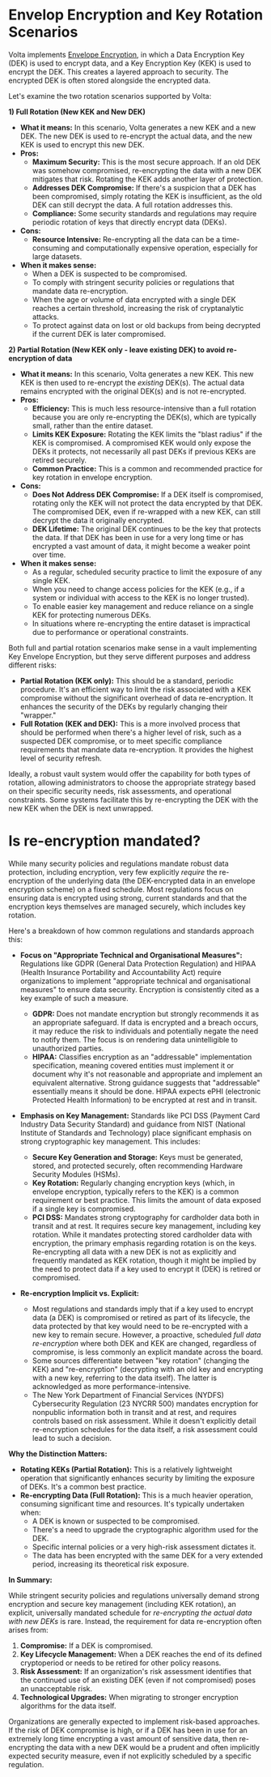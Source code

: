 # Envelop Encryption and Key Rotation Scenarios

Volta implements [Envelope Encryption](https://en.wikipedia.org/wiki/Hybrid_cryptosystem#Envelope_encryption), in which a Data Encryption Key (DEK) is used to encrypt data, and a Key Encryption Key (KEK) is used 
to encrypt the DEK. This creates a layered approach to security. The encrypted DEK is often stored alongside the encrypted data.

Let's examine the two rotation scenarios supported by Volta:

**1) Full Rotation (New KEK and New DEK)**

*   **What it means:** In this scenario, Volta generates a new KEK and a new DEK. The new DEK is used to re-encrypt the actual data, and the new KEK is used to encrypt this new DEK.
*   **Pros:**
    *   **Maximum Security:** This is the most secure approach. If an old DEK was somehow compromised, re-encrypting the data with a new DEK mitigates that risk. Rotating the KEK adds another layer of protection.
    *   **Addresses DEK Compromise:** If there's a suspicion that a DEK has been compromised, simply rotating the KEK is insufficient, as the old DEK can still decrypt the data. A full rotation addresses this.
    *   **Compliance:** Some security standards and regulations may require periodic rotation of keys that directly encrypt data (DEKs).
*   **Cons:**
    *   **Resource Intensive:** Re-encrypting all the data can be a time-consuming and computationally expensive operation, especially for large datasets.
*   **When it makes sense:**
    *   When a DEK is suspected to be compromised.
    *   To comply with stringent security policies or regulations that mandate data re-encryption.
    *   When the age or volume of data encrypted with a single DEK reaches a certain threshold, increasing the risk of cryptanalytic attacks.
    *   To protect against data on lost or old backups from being decrypted if the current DEK is later compromised.

**2) Partial Rotation (New KEK only - leave existing DEK) to avoid re-encryption of data**

*   **What it means:** In this scenario, Volta generates a new KEK. This new KEK is then used to re-encrypt the *existing* DEK(s). The actual data remains encrypted with the original DEK(s) and is not re-encrypted.
*   **Pros:**
    *   **Efficiency:** This is much less resource-intensive than a full rotation because you are only re-encrypting the DEK(s), which are typically small, rather than the entire dataset.
    *   **Limits KEK Exposure:** Rotating the KEK limits the "blast radius" if the KEK is compromised. A compromised KEK would only expose the DEKs it protects, not necessarily all past DEKs if previous KEKs are retired securely.
    *   **Common Practice:** This is a common and recommended practice for key rotation in envelope encryption.
*   **Cons:**
    *   **Does Not Address DEK Compromise:** If a DEK itself is compromised, rotating only the KEK will not protect the data encrypted by that DEK. The compromised DEK, even if re-wrapped with a new KEK, can still decrypt the data it originally encrypted.
    *   **DEK Lifetime:** The original DEK continues to be the key that protects the data. If that DEK has been in use for a very long time or has encrypted a vast amount of data, it might become a weaker point over time.
*   **When it makes sense:**
    *   As a regular, scheduled security practice to limit the exposure of any single KEK.
    *   When you need to change access policies for the KEK (e.g., if a system or individual with access to the KEK is no longer trusted).
    *   To enable easier key management and reduce reliance on a single KEK for protecting numerous DEKs.
    *   In situations where re-encrypting the entire dataset is impractical due to performance or operational constraints.

Both full and partial rotation scenarios make sense in a vault implementing Key Envelope Encryption, but they serve different purposes and address different risks:

*   **Partial Rotation (KEK only):** This should be a standard, periodic procedure. It's an efficient way to limit the risk associated with a KEK compromise without the significant overhead of data re-encryption. It enhances the security of the DEKs by regularly changing their "wrapper."
*   **Full Rotation (KEK and DEK):** This is a more involved process that should be performed when there's a higher level of risk, such as a suspected DEK compromise, or to meet specific compliance requirements that mandate data re-encryption. It provides the highest level of security refresh.

Ideally, a robust vault system would offer the capability for both types of rotation, allowing administrators to choose the appropriate strategy based on their specific security needs, risk assessments, and operational constraints. Some systems facilitate this by re-encrypting the DEK with the new KEK when the DEK is next unwrapped.

# Is re-encryption mandated?

While many security policies and regulations mandate robust data protection, including encryption, very few explicitly *require* the re-encryption of the underlying data (the DEK-encrypted data in an envelope encryption scheme) on a fixed schedule. Most regulations focus on ensuring data is encrypted using strong, current standards and that the encryption keys themselves are managed securely, which includes key rotation.

Here's a breakdown of how common regulations and standards approach this:

*   **Focus on "Appropriate Technical and Organisational Measures":** Regulations like GDPR (General Data Protection Regulation) and HIPAA (Health Insurance Portability and Accountability Act) require organizations to implement "appropriate technical and organisational measures" to ensure data security. Encryption is consistently cited as a key example of such a measure.
    *   **GDPR:** Does not mandate encryption but strongly recommends it as an appropriate safeguard. If data is encrypted and a breach occurs, it may reduce the risk to individuals and potentially negate the need to notify them. The focus is on rendering data unintelligible to unauthorized parties.
    *   **HIPAA:** Classifies encryption as an "addressable" implementation specification, meaning covered entities must implement it or document why it's not reasonable and appropriate and implement an equivalent alternative. Strong guidance suggests that "addressable" essentially means it should be done. HIPAA expects ePHI (electronic Protected Health Information) to be encrypted at rest and in transit.

*   **Emphasis on Key Management:** Standards like PCI DSS (Payment Card Industry Data Security Standard) and guidance from NIST (National Institute of Standards and Technology) place significant emphasis on strong cryptographic key management. This includes:
    *   **Secure Key Generation and Storage:** Keys must be generated, stored, and protected securely, often recommending Hardware Security Modules (HSMs).
    *   **Key Rotation:** Regularly changing encryption keys (which, in envelope encryption, typically refers to the KEK) is a common requirement or best practice. This limits the amount of data exposed if a single key is compromised.
    *   **PCI DSS:** Mandates strong cryptography for cardholder data both in transit and at rest. It requires secure key management, including key rotation. While it mandates protecting stored cardholder data with encryption, the primary emphasis regarding rotation is on the keys. Re-encrypting all data with a new DEK is not as explicitly and frequently mandated as KEK rotation, though it might be implied by the need to protect data if a key used to encrypt it (DEK) is retired or compromised.

*   **Re-encryption Implicit vs. Explicit:**
    *   Most regulations and standards imply that if a key used to encrypt data (a DEK) is compromised or retired as part of its lifecycle, the data protected by that key would need to be re-encrypted with a new key to remain secure. However, a proactive, scheduled *full data re-encryption* where both DEK and KEK are changed, regardless of compromise, is less commonly an explicit mandate across the board.
    *   Some sources differentiate between "key rotation" (changing the KEK) and "re-encryption" (decrypting with an old key and encrypting with a new key, referring to the data itself). The latter is acknowledged as more performance-intensive.
    *   The New York Department of Financial Services (NYDFS) Cybersecurity Regulation (23 NYCRR 500) mandates encryption for nonpublic information both in transit and at rest, and requires controls based on risk assessment. While it doesn't explicitly detail re-encryption schedules for the data itself, a risk assessment could lead to such a decision.

**Why the Distinction Matters:**

*   **Rotating KEKs (Partial Rotation):** This is a relatively lightweight operation that significantly enhances security by limiting the exposure of DEKs. It's a common best practice.
*   **Re-encrypting Data (Full Rotation):** This is a much heavier operation, consuming significant time and resources. It's typically undertaken when:
    *   A DEK is known or suspected to be compromised.
    *   There's a need to upgrade the cryptographic algorithm used for the DEK.
    *   Specific internal policies or a very high-risk assessment dictates it.
    *   The data has been encrypted with the same DEK for a very extended period, increasing its theoretical risk exposure.

**In Summary:**

While stringent security policies and regulations universally demand strong encryption and secure key management (including KEK rotation), an explicit, universally mandated schedule for *re-encrypting the actual data with new DEKs* is rare. Instead, the requirement for data re-encryption often arises from:

1.  **Compromise:** If a DEK is compromised.
2.  **Key Lifecycle Management:** When a DEK reaches the end of its defined cryptoperiod or needs to be retired for other policy reasons.
3.  **Risk Assessment:** If an organization's risk assessment identifies that the continued use of an existing DEK (even if not compromised) poses an unacceptable risk.
4.  **Technological Upgrades:** When migrating to stronger encryption algorithms for the data itself.

Organizations are generally expected to implement risk-based approaches. If the risk of DEK compromise is high, or if a DEK has been in use for an extremely long time encrypting a vast amount of sensitive data, then re-encrypting the data with a new DEK would be a prudent and often implicitly expected security measure, even if not explicitly scheduled by a specific regulation.

